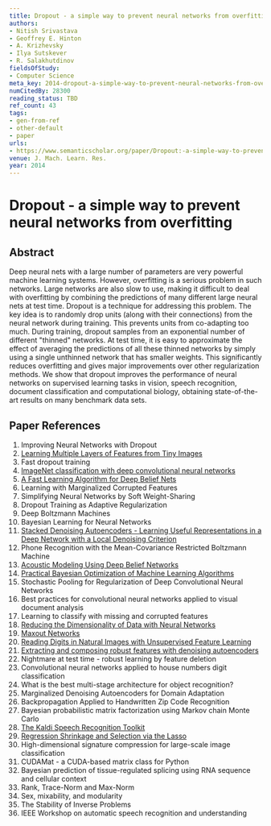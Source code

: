 ```yaml
---
title: Dropout - a simple way to prevent neural networks from overfitting
authors:
- Nitish Srivastava
- Geoffrey E. Hinton
- A. Krizhevsky
- Ilya Sutskever
- R. Salakhutdinov
fieldsOfStudy:
- Computer Science
meta_key: 2014-dropout-a-simple-way-to-prevent-neural-networks-from-overfitting
numCitedBy: 28300
reading_status: TBD
ref_count: 43
tags:
- gen-from-ref
- other-default
- paper
urls:
- https://www.semanticscholar.org/paper/Dropout:-a-simple-way-to-prevent-neural-networks-Srivastava-Hinton/34f25a8704614163c4095b3ee2fc969b60de4698?sort=total-citations
venue: J. Mach. Learn. Res.
year: 2014
---
```


# Dropout - a simple way to prevent neural networks from overfitting

## Abstract

Deep neural nets with a large number of parameters are very powerful machine learning systems. However, overfitting is a serious problem in such networks. Large networks are also slow to use, making it difficult to deal with overfitting by combining the predictions of many different large neural nets at test time. Dropout is a technique for addressing this problem. The key idea is to randomly drop units (along with their connections) from the neural network during training. This prevents units from co-adapting too much. During training, dropout samples from an exponential number of different "thinned" networks. At test time, it is easy to approximate the effect of averaging the predictions of all these thinned networks by simply using a single unthinned network that has smaller weights. This significantly reduces overfitting and gives major improvements over other regularization methods. We show that dropout improves the performance of neural networks on supervised learning tasks in vision, speech recognition, document classification and computational biology, obtaining state-of-the-art results on many benchmark data sets.

## Paper References

1. Improving Neural Networks with Dropout
2. [Learning Multiple Layers of Features from Tiny Images](2009-learning-multiple-layers-of-features-from-tiny-images)
3. Fast dropout training
4. [ImageNet classification with deep convolutional neural networks](2012-alexnet.md)
5. [A Fast Learning Algorithm for Deep Belief Nets](2006-a-fast-learning-algorithm-for-deep-belief-nets)
6. Learning with Marginalized Corrupted Features
7. Simplifying Neural Networks by Soft Weight-Sharing
8. Dropout Training as Adaptive Regularization
9. Deep Boltzmann Machines
10. Bayesian Learning for Neural Networks
11. [Stacked Denoising Autoencoders - Learning Useful Representations in a Deep Network with a Local Denoising Criterion](2010-stacked-denoising-autoencoders-learning-useful-representations-in-a-deep-network-with-a-local-denoising-criterion)
12. Phone Recognition with the Mean-Covariance Restricted Boltzmann Machine
13. [Acoustic Modeling Using Deep Belief Networks](2012-acoustic-modeling-using-deep-belief-networks)
14. [Practical Bayesian Optimization of Machine Learning Algorithms](2012-practical-bayesian-optimization-of-machine-learning-algorithms)
15. Stochastic Pooling for Regularization of Deep Convolutional Neural Networks
16. Best practices for convolutional neural networks applied to visual document analysis
17. Learning to classify with missing and corrupted features
18. [Reducing the Dimensionality of Data with Neural Networks](2006-reducing-the-dimensionality-of-data-with-neural-networks)
19. [Maxout Networks](2013-maxout-networks)
20. [Reading Digits in Natural Images with Unsupervised Feature Learning](2011-reading-digits-in-natural-images-with-unsupervised-feature-learning)
21. [Extracting and composing robust features with denoising autoencoders](2008-extracting-and-composing-robust-features-with-denoising-autoencoders)
22. Nightmare at test time - robust learning by feature deletion
23. Convolutional neural networks applied to house numbers digit classification
24. What is the best multi-stage architecture for object recognition?
25. Marginalized Denoising Autoencoders for Domain Adaptation
26. Backpropagation Applied to Handwritten Zip Code Recognition
27. Bayesian probabilistic matrix factorization using Markov chain Monte Carlo
28. [The Kaldi Speech Recognition Toolkit](2011-the-kaldi-speech-recognition-toolkit)
29. [Regression Shrinkage and Selection via the Lasso](1996-regression-shrinkage-and-selection-via-the-lasso)
30. High-dimensional signature compression for large-scale image classification
31. CUDAMat - a CUDA-based matrix class for Python
32. Bayesian prediction of tissue-regulated splicing using RNA sequence and cellular context
33. Rank, Trace-Norm and Max-Norm
34. Sex, mixability, and modularity
35. The Stability of Inverse Problems
36. IEEE Workshop on automatic speech recognition and understanding
